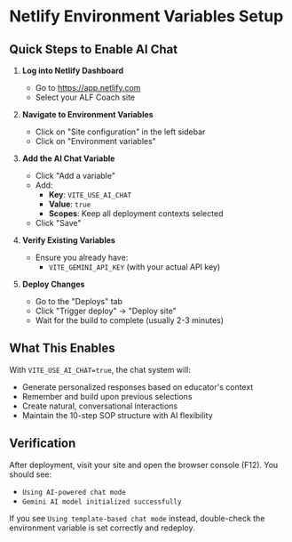 # Netlify Environment Variables Setup

## Quick Steps to Enable AI Chat

1. **Log into Netlify Dashboard**
   - Go to https://app.netlify.com
   - Select your ALF Coach site

2. **Navigate to Environment Variables**
   - Click on "Site configuration" in the left sidebar
   - Click on "Environment variables"

3. **Add the AI Chat Variable**
   - Click "Add a variable"
   - Add:
     - **Key**: `VITE_USE_AI_CHAT`
     - **Value**: `true`
     - **Scopes**: Keep all deployment contexts selected
   - Click "Save"

4. **Verify Existing Variables**
   - Ensure you already have:
     - `VITE_GEMINI_API_KEY` (with your actual API key)

5. **Deploy Changes**
   - Go to the "Deploys" tab
   - Click "Trigger deploy" → "Deploy site"
   - Wait for the build to complete (usually 2-3 minutes)

## What This Enables

With `VITE_USE_AI_CHAT=true`, the chat system will:
- Generate personalized responses based on educator's context
- Remember and build upon previous selections
- Create natural, conversational interactions
- Maintain the 10-step SOP structure with AI flexibility

## Verification

After deployment, visit your site and open the browser console (F12). You should see:
- `Using AI-powered chat mode`
- `Gemini AI model initialized successfully`

If you see `Using template-based chat mode` instead, double-check the environment variable is set correctly and redeploy.